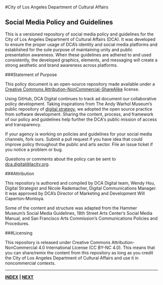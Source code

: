 #City of Los Angeles Department of Cultural Affairs
## Social Media Policy and Guidelines

This is a versioned repository of social media policy and guidelines for the City of Los Angeles Department of Cultural Affairs (DCA). It was developed to ensure the proper usage of DCA’s identity and social media platforms and established for the sole purpose of maintaining unity and public presentation awareness. When these guidelines are adhered to and used consistently, the developed graphics, elements, and messaging will create a strong aesthetic and brand awareness across platforms.

###Statement of Purpose

This policy document is an open-source repository made available under a [Creative Commons Attribution-NonCommercial-ShareAlike](https://creativecommons.org/licenses/by-nc-sa/4.0/) license. 

Using GitHub, DCA Digital continues to track ad document our collaborative policy development. Taking inspirations from The Andy Warhol Museum’s public repository of [digital strategy](https://github.com/thewarholmuseum/digital-strategy/), we adopted the open source practice from software development. Sharing the content, process, and framework of our policy and guidelines help further the DCA's public mission of access and transparency. 

If your agency is working on policies and guidelines for your social media channels, fork ours. Submit a pull request if you have idea that could improve policy throughout the public and arts sector. File an issue ticket if you notice a problem or bug. 

Questions or comments about the policy can be sent to dca.digital@lacity.org.

###Attribution

This repository is authored and compiled by DCA Digital team, Wendy Hsu, Digital Strategist and Nicole Rademacher, Digital Communications Manager. It was approved by DCA’s Director of Marketing and Development Will Caperton-Montoya.

Some of the content and structure was adapted from the Hammer Museum’s Social Media Guidelines, 18th Street Arts Center’s Social Media Manual, and San Francisco Arts Commission’s Communications Policies and Procedures. 

###Licensing

This repository is released under Creative Commons Attribution-NonCommercial 4.0 International License (CC BY-NC 4.0). This means that you can share/remix the content from this repository as long as you credit the City of Los Angeles Department of Cultural Affairs and use it in noncommercial contexts.

---

**[INDEX](index.md) | [NEXT](01_Usage_Policy.md)**
